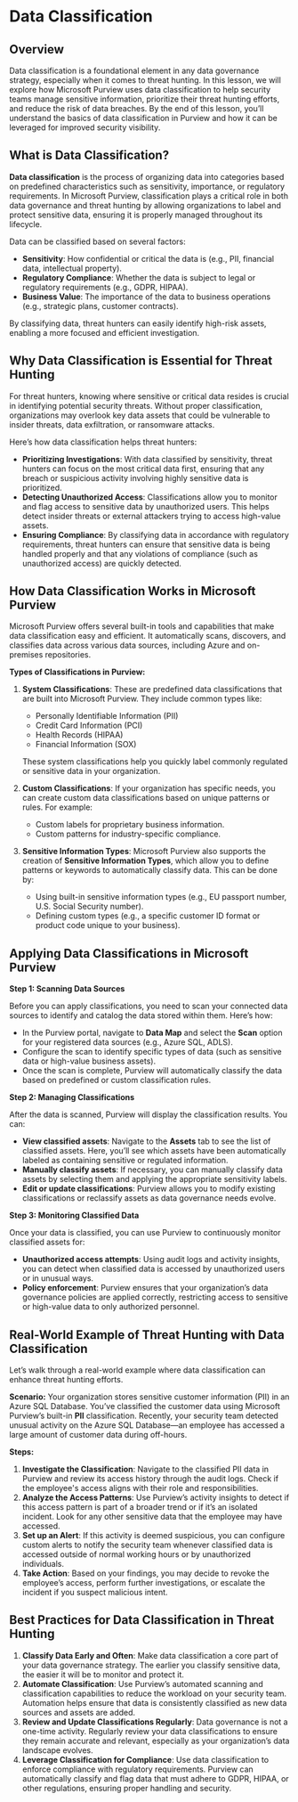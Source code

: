 # Data Classification

## **Overview**

Data classification is a foundational element in any data governance strategy, especially when it comes to threat hunting. In this lesson, we will explore how Microsoft Purview uses data classification to help security teams manage sensitive information, prioritize their threat hunting efforts, and reduce the risk of data breaches. By the end of this lesson, you’ll understand the basics of data classification in Purview and how it can be leveraged for improved security visibility.



## **What is Data Classification?**

**Data classification** is the process of organizing data into categories based on predefined characteristics such as sensitivity, importance, or regulatory requirements. In Microsoft Purview, classification plays a critical role in both data governance and threat hunting by allowing organizations to label and protect sensitive data, ensuring it is properly managed throughout its lifecycle.

Data can be classified based on several factors:

* **Sensitivity**: How confidential or critical the data is (e.g., PII, financial data, intellectual property).
* **Regulatory Compliance**: Whether the data is subject to legal or regulatory requirements (e.g., GDPR, HIPAA).
* **Business Value**: The importance of the data to business operations (e.g., strategic plans, customer contracts).

By classifying data, threat hunters can easily identify high-risk assets, enabling a more focused and efficient investigation.

## **Why Data Classification is Essential for Threat Hunting**

For threat hunters, knowing where sensitive or critical data resides is crucial in identifying potential security threats. Without proper classification, organizations may overlook key data assets that could be vulnerable to insider threats, data exfiltration, or ransomware attacks.

Here’s how data classification helps threat hunters:

* **Prioritizing Investigations**: With data classified by sensitivity, threat hunters can focus on the most critical data first, ensuring that any breach or suspicious activity involving highly sensitive data is prioritized.
* **Detecting Unauthorized Access**: Classifications allow you to monitor and flag access to sensitive data by unauthorized users. This helps detect insider threats or external attackers trying to access high-value assets.
* **Ensuring Compliance**: By classifying data in accordance with regulatory requirements, threat hunters can ensure that sensitive data is being handled properly and that any violations of compliance (such as unauthorized access) are quickly detected.

## **How Data Classification Works in Microsoft Purview**

Microsoft Purview offers several built-in tools and capabilities that make data classification easy and efficient. It automatically scans, discovers, and classifies data across various data sources, including Azure and on-premises repositories.

**Types of Classifications in Purview:**

1.  **System Classifications**: These are predefined data classifications that are built into Microsoft Purview. They include common types like:

    * Personally Identifiable Information (PII)
    * Credit Card Information (PCI)
    * Health Records (HIPAA)
    * Financial Information (SOX)

    These system classifications help you quickly label commonly regulated or sensitive data in your organization.
2. **Custom Classifications**: If your organization has specific needs, you can create custom data classifications based on unique patterns or rules. For example:
   * Custom labels for proprietary business information.
   * Custom patterns for industry-specific compliance.
3. **Sensitive Information Types**: Microsoft Purview also supports the creation of **Sensitive Information Types**, which allow you to define patterns or keywords to automatically classify data. This can be done by:
   * Using built-in sensitive information types (e.g., EU passport number, U.S. Social Security number).
   * Defining custom types (e.g., a specific customer ID format or product code unique to your business).

## **Applying Data Classifications in Microsoft Purview**

**Step 1: Scanning Data Sources**

Before you can apply classifications, you need to scan your connected data sources to identify and catalog the data stored within them. Here’s how:

* In the Purview portal, navigate to **Data Map** and select the **Scan** option for your registered data sources (e.g., Azure SQL, ADLS).
* Configure the scan to identify specific types of data (such as sensitive data or high-value business assets).
* Once the scan is complete, Purview will automatically classify the data based on predefined or custom classification rules.

**Step 2: Managing Classifications**

After the data is scanned, Purview will display the classification results. You can:

* **View classified assets**: Navigate to the **Assets** tab to see the list of classified assets. Here, you’ll see which assets have been automatically labeled as containing sensitive or regulated information.
* **Manually classify assets**: If necessary, you can manually classify data assets by selecting them and applying the appropriate sensitivity labels.
* **Edit or update classifications**: Purview allows you to modify existing classifications or reclassify assets as data governance needs evolve.

**Step 3: Monitoring Classified Data**

Once your data is classified, you can use Purview to continuously monitor classified assets for:

* **Unauthorized access attempts**: Using audit logs and activity insights, you can detect when classified data is accessed by unauthorized users or in unusual ways.
* **Policy enforcement**: Purview ensures that your organization’s data governance policies are applied correctly, restricting access to sensitive or high-value data to only authorized personnel.

## **Real-World Example of Threat Hunting with Data Classification**

Let’s walk through a real-world example where data classification can enhance threat hunting efforts.

**Scenario:** Your organization stores sensitive customer information (PII) in an Azure SQL Database. You’ve classified the customer data using Microsoft Purview’s built-in **PII** classification. Recently, your security team detected unusual activity on the Azure SQL Database—an employee has accessed a large amount of customer data during off-hours.

**Steps:**

1. **Investigate the Classification**: Navigate to the classified PII data in Purview and review its access history through the audit logs. Check if the employee's access aligns with their role and responsibilities.
2. **Analyze the Access Patterns**: Use Purview’s activity insights to detect if this access pattern is part of a broader trend or if it’s an isolated incident. Look for any other sensitive data that the employee may have accessed.
3. **Set up an Alert**: If this activity is deemed suspicious, you can configure custom alerts to notify the security team whenever classified data is accessed outside of normal working hours or by unauthorized individuals.
4. **Take Action**: Based on your findings, you may decide to revoke the employee’s access, perform further investigations, or escalate the incident if you suspect malicious intent.

## **Best Practices for Data Classification in Threat Hunting**

1. **Classify Data Early and Often**: Make data classification a core part of your data governance strategy. The earlier you classify sensitive data, the easier it will be to monitor and protect it.
2. **Automate Classification**: Use Purview’s automated scanning and classification capabilities to reduce the workload on your security team. Automation helps ensure that data is consistently classified as new data sources and assets are added.
3. **Review and Update Classifications Regularly**: Data governance is not a one-time activity. Regularly review your data classifications to ensure they remain accurate and relevant, especially as your organization’s data landscape evolves.
4. **Leverage Classification for Compliance**: Use data classification to enforce compliance with regulatory requirements. Purview can automatically classify and flag data that must adhere to GDPR, HIPAA, or other regulations, ensuring proper handling and security.
